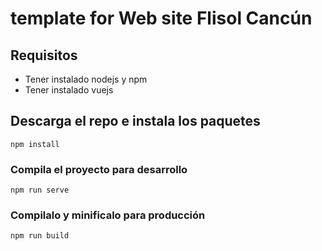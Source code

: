 # template for Web site Flisol Cancún

## Requisitos 

- Tener instalado nodejs y npm
- Tener instalado vuejs

## Descarga el repo e instala los paquetes
```
npm install
```

### Compila el proyecto para desarrollo
```
npm run serve
```

### Compilalo y minificalo para producción
```
npm run build
```